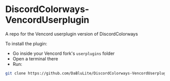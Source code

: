 # DiscordColorways-VencordUserplugin
A repo for the Vencord userplugin version of DiscordColorways

To install the plugin:
* Go inside your Vencord fork's `userplugins` folder
* Open a terminal there
* Run:
```bash
git clone https://github.com/DaBluLite/DiscordColorways-VencordUserplugin.git discordColorways
```
